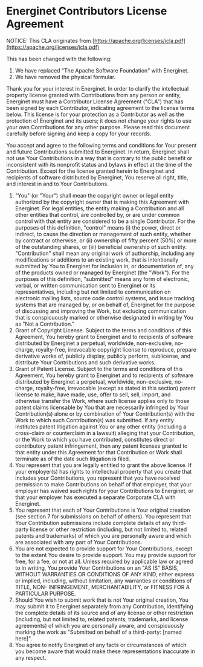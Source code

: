 # Energinet Contributors License Agreement

NOTICE: This CLA originates from [https://apache.org/licenses/icla.pdf](https://apache.org/licenses/icla.pdf)

This has been changed with the following:

1. We have replaced "The Apache Software Foundation" with Energinet.
2. We have removed the physical formular.

Thank you for your interest in Energinet. In order to clarify the intellectual property license
granted with Contributions from any person or entity, Energinet
must have a Contributor License Agreement ("CLA") that has
been signed by each Contributor, indicating agreement to the license
terms below. This license is for your protection as a Contributor as
well as the protection of Energinet and its users; it does not
change your rights to use your own Contributions for any other purpose.
Please read this document carefully before signing and keep a copy
for your records.

You accept and agree to the following terms and conditions for Your
present and future Contributions submitted to Energinet. In
return, Energinet shall not use Your Contributions in a way that
is contrary to the public benefit or inconsistent with its nonprofit
status and bylaws in effect at the time of the Contribution. Except
for the license granted herein to Energinet and recipients of
software distributed by Energinet, You reserve all right, title,
and interest in and to Your Contributions.

1. "You" (or "Your") shall mean the copyright owner or legal entity
 authorized by the copyright owner that is making this Agreement
 with Energinet. For legal entities, the entity making a
 Contribution and all other entities that control, are controlled
 by, or are under common control with that entity are considered to
 be a single Contributor. For the purposes of this definition,
 "control" means (i) the power, direct or indirect, to cause the
 direction or management of such entity, whether by contract or
 otherwise, or (ii) ownership of fifty percent (50%) or more of the
 outstanding shares, or (iii) beneficial ownership of such entity.
 "Contribution" shall mean any original work of authorship,
 including any modifications or additions to an existing work, that
 is intentionally submitted by You to Energinet for inclusion
 in, or documentation of, any of the products owned or managed by
 Energinet (the "Work"). For the purposes of this definition,
 "submitted" means any form of electronic, verbal, or written
 communication sent to Energinet or its representatives,
 including but not limited to communication on electronic mailing
 lists, source code control systems, and issue tracking systems that
 are managed by, or on behalf of, Energinet for the purpose of
 discussing and improving the Work, but excluding communication that
 is conspicuously marked or otherwise designated in writing by You
 as "Not a Contribution."
2. Grant of Copyright License. Subject to the terms and conditions of
 this Agreement, You hereby grant to Energinet and to
 recipients of software distributed by Energinet a perpetual,
 worldwide, non-exclusive, no-charge, royalty-free, irrevocable
 copyright license to reproduce, prepare derivative works of,
 publicly display, publicly perform, sublicense, and distribute Your
 Contributions and such derivative works.
3. Grant of Patent License. Subject to the terms and conditions of
 this Agreement, You hereby grant to Energinet and to
 recipients of software distributed by Energinet a perpetual,
 worldwide, non-exclusive, no-charge, royalty-free, irrevocable
 (except as stated in this section) patent license to make, have
 made, use, offer to sell, sell, import, and otherwise transfer the
 Work, where such license applies only to those patent claims
 licensable by You that are necessarily infringed by Your
 Contribution(s) alone or by combination of Your Contribution(s)
 with the Work to which such Contribution(s) was submitted. If any
 entity institutes patent litigation against You or any other entity
 (including a cross-claim or counterclaim in a lawsuit) alleging
 that your Contribution, or the Work to which you have contributed,
 constitutes direct or contributory patent infringement, then any
 patent licenses granted to that entity under this Agreement for
 that Contribution or Work shall terminate as of the date such
 litigation is filed.
4. You represent that you are legally entitled to grant the above
 license. If your employer(s) has rights to intellectual property
 that you create that includes your Contributions, you represent
 that you have received permission to make Contributions on behalf
 of that employer, that your employer has waived such rights for
 your Contributions to Energinet, or that your employer has
 executed a separate Corporate CLA with Energinet.
5. You represent that each of Your Contributions is Your original
 creation (see section 7 for submissions on behalf of others). You
 represent that Your Contribution submissions include complete
 details of any third-party license or other restriction (including,
 but not limited to, related patents and trademarks) of which you
 are personally aware and which are associated with any part of Your
 Contributions.
6. You are not expected to provide support for Your Contributions,
 except to the extent You desire to provide support. You may provide
 support for free, for a fee, or not at all. Unless required by
 applicable law or agreed to in writing, You provide Your
 Contributions on an "AS IS" BASIS, WITHOUT WARRANTIES OR CONDITIONS
 OF ANY KIND, either express or implied, including, without
 limitation, any warranties or conditions of TITLE, NON-
 INFRINGEMENT, MERCHANTABILITY, or FITNESS FOR A PARTICULAR PURPOSE.
7. Should You wish to submit work that is not Your original creation,
 You may submit it to Energinet separately from any
 Contribution, identifying the complete details of its source and of
 any license or other restriction (including, but not limited to,
 related patents, trademarks, and license agreements) of which you
 are personally aware, and conspicuously marking the work as
 "Submitted on behalf of a third-party: [named here]".
8. You agree to notify Energinet of any facts or circumstances of
 which you become aware that would make these representations
 inaccurate in any respect.